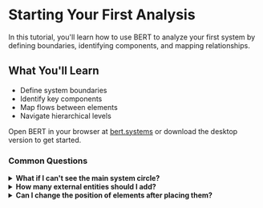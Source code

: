 # Starting Your First Analysis

In this tutorial, you'll learn how to use BERT to analyze your first system by defining boundaries, identifying components, and mapping relationships.

## What You'll Learn

* Define system boundaries
* Identify key components
* Map flows between elements
* Navigate hierarchical levels

Open BERT in your browser at [bert.systems](https://bert.systems) or download the desktop version to get started.



### Common Questions

<details>

<summary><strong>What if I can't see the main system circle?</strong></summary>

If your canvas appears empty, try:

* Checking if you're zoomed in too far (press `-` to zoom out)
* Resetting the camera position (press `Ctrl+R`)
* Look for the gray boundary ring - this can help you locate your system
* Restarting your project if the issue persists

</details>

<details>

<summary><strong>How many external entities should I add?</strong></summary>

Include all important external systems or actors that directly interact with your system of interest. For a beginner model, aim for 3-7 external entities to keep things manageable. You can always add more later.

</details>

<details>

<summary><strong>Can I change the position of elements after placing them?</strong></summary>

Yes! Simply click on an element to select it, then click and drag to move it to a new position. You can also select multiple elements by holding Shift while clicking on them, then move them as a group.

</details>
